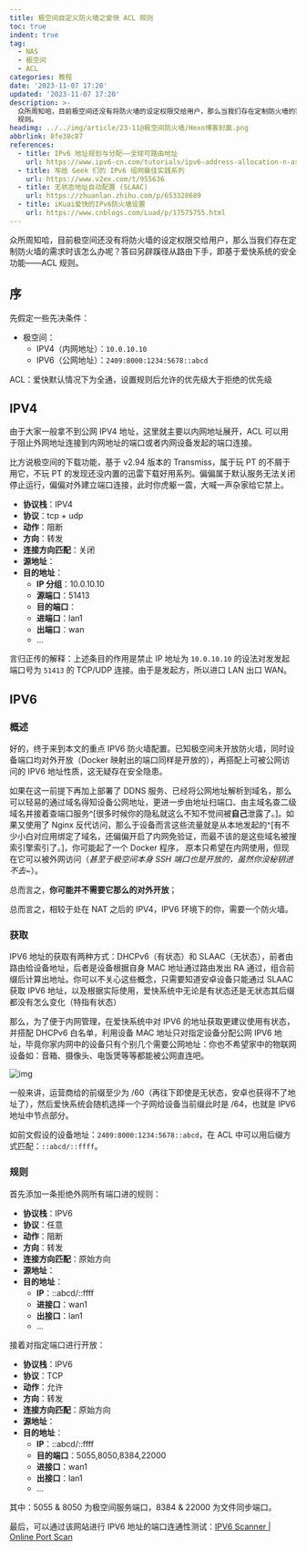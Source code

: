 ```yaml
---
title: 极空间自定义防火墙之爱快 ACL 规则
toc: true
indent: true
tag:
  - NAS
  - 极空间
  - ACL
categories: 教程
date: '2023-11-07 17:20'
updated: '2023-11-07 17:20'
description: >-
  众所周知哈，目前极空间还没有将防火墙的设定权限交给用户，那么当我们存在定制防火墙的需求时该怎么办呢？答曰另辟蹊径从路由下手，即基于爱快系统的安全功能——ACL
  规则。
headimg: ../../img/article/23-11@极空间防火墙/Hexo博客封面.png
abbrlink: 8fe38c87
references: 
  - title: IPv6 地址规划与分配——全球可路由地址 
    url: https://www.ipv6-cn.com/tutorials/ipv6-address-allocation-n-assignment.html
  - title: 写给 Geek 们的 IPv6 组网最佳实践系列
    url: https://www.v2ex.com/t/955636
  - title: 无状态地址自动配置 (SLAAC)
    url: https://zhuanlan.zhihu.com/p/653328689
  - title: iKuai爱快的IPv6防火墙设置
    url: https://www.cnblogs.com/Luad/p/17575755.html
---
```


众所周知哈，目前极空间还没有将防火墙的设定权限交给用户，那么当我们存在定制防火墙的需求时该怎么办呢？答曰另辟蹊径从路由下手，即基于爱快系统的安全功能——ACL 规则。

## 序

先假定一些先决条件：

- 极空间：
  - IPV4（内网地址）：`10.0.10.10`
  - IPV6（公网地址）：`2409:8000:1234:5678::abcd`

ACL：爱快默认情况下为全通，设置规则后允许的优先级大于拒绝的优先级

## IPV4

由于大家一般拿不到公网 IPV4 地址，这里就主要以内网地址展开，ACL 可以用于阻止外网地址连接到内网地址的端口或者内网设备发起的端口连接。

比方说极空间的下载功能，基于 v2.94 版本的 Transmiss，属于玩 PT 的不屑于用它，不玩 PT 的发现还没内置的迅雷下载好用系列。偏偏属于默认服务无法关闭停止运行，偏偏对外建立端口连接，此时你虎躯一震，大喊一声杂家给它禁上。

- **协议栈**：IPV4
- **协议**：tcp + udp
- **动作**：阻断
- **方向**：转发
- **连接方向匹配**：关闭
- **源地址**：
- **目的地址**：
  - **IP 分组**：10.0.10.10
  - **源端口**：51413
  - **目的端口**：
  - **进端口**：lan1
  - **出端口**：wan
  - …

言归正传的解释：上述条目的作用是禁止 IP 地址为 `10.0.10.10` 的设法对发发起端口号为 `51413` 的 TCP/UDP 连接。由于是发起方，所以进口 LAN 出口 WAN。

## IPV6

### 概述

好的，终于来到本文的重点 IPV6 防火墙配置。已知极空间未开放防火墙，同时设备端口均对外开放（Docker 映射出的端口同样是开放的），再搭配上可被公网访问的 IPV6 地址性质，这无疑存在安全隐患。

如果在这一前提下再加上部署了 DDNS 服务、已经将公网地址解析到域名，那么可以轻易的通过域名得知设备公网地址，更进一步由地址扫端口、由主域名查二级域名并接着查端口服务^[很多时候你的隐私就这么不知不觉间被**自己**泄露了。]。如果又使用了 Nginx 反代访问，那么于设备而言这些流量就是从本地发起的^[有不少小白对应用绑定了域名，还偏偏开启了内网免验证，而最不该的是这些域名被搜索引擎索引了。]，你可能起了一个 Docker 程序， 原本只希望在内网使用，但现在它可以被外网访问（*甚至于极空间本身 SSH 端口也是开放的，虽然你没秘钥进不去~*）。

总而言之，**你可能并不需要它那么的对外开放**；

总而言之，相较于处在 NAT 之后的 IPV4，IPV6 环境下的你，需要一个防火墙。

### 获取

IPV6 地址的获取有两种方式：DHCPv6（有状态）和 SLAAC（无状态），前者由路由给设备地址，后者是设备根据自身 MAC 地址通过路由发出 RA 通过，组合前缀后计算出地址。你可以不关心这些概念，只需要知道安卓设备只能通过 SLAAC 获取 IPV6 地址，以及根据实际使用，爱快系统中无论是有状态还是无状态其后缀都没有怎么变化（特指有状态）

那么，为了便于内网管理，在爱快系统中对 IPV6 的地址获取更建议使用有状态，并搭配 DHCPv6 白名单，利用设备 MAC 地址只对指定设备分配公网 IPV6 地址，毕竟你家内网中的设备只有个别几个需要公网地址：你也不希望家中的物联网设备如：音箱、摄像头、电饭煲等等都能被公网直连吧。

 

![img](../../img/article/23-11@极空间防火墙/clip_image002.png)

一般来讲，运营商给的前缀至少为 /60（再往下即使是无状态，安卓也获得不了地址了），然后爱快系统会随机选择一个子网给设备当前缀此时是 /64，也就是 IPV6 地址中节点部分。

如前文假设的设备地址：`2409:8000:1234:5678::abcd`，在 ACL 中可以用后缀方式匹配：`::abcd/::ffff`。

### 规则

首先添加一条拒绝外网所有端口进的规则：

- **协议栈**：IPV6
- **协议**：任意
- **动作**：阻断
- **方向**：转发
- **连接方向匹配**：原始方向
- **源地址**：
- **目的地址**：
  - **IP**：::abcd/::ffff
  - **进接口**：wan1
  - **出接口**：lan1
  - …

接着对指定端口进行开放：

- **协议栈**：IPV6
- **协议**：TCP
- **动作**：允许
- **方向**：转发
- **连接方向匹配**：原始方向
- **源地址**：
- **目的地址**：
  - **IP**：::abcd/::ffff
  - **目的端口**：5055,8050,8384,22000
  - **进接口**：wan1
  - **出接口**：lan1
  - …

其中：5055 & 8050 为极空间服务端口，8384 & 22000 为文件同步端口。

 

最后，可以通过该网站进行 IPV6 地址的端口连通性测试：[IPV6 Scanner | Online Port Scan](http://www.ipv6scanner.com/cgi-bin/main.py)
